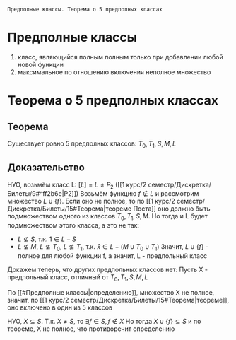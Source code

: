	Предполные классы. Теорема о 5 предполных классах

# Предполные классы
1. класс, являющийся полным полным только при добавлении любой новой функции
2. максимальное по отношению включения неполное множество

# Теорема о 5 предполных классах
## Теорема
Существует ровно 5 предполных классов: $T_0, T_1, S, M, L$

## Доказательство
НУО, возьмём класс L: $[L] = L \ne P_2$ ([[1 курс/2 семестр/Дискретка/Билеты/9#^ff2b6e|P2]])
Возьмём функцию $f \notin L$ и рассмотрим множество $L \cup \{f\}$. Если оно не полное, то по [[1 курс/2 семестр/Дискретка/Билеты/15#Теорема|теореме Поста]] оно должно быть подмножеством одного из классов $T_0, T_1, S, M$. Но тогда и L будет подмножеством этого класса, а это не так:
- $L \nsubseteq S$, т.к. $1 \in L - S$
- $L \nsubseteq M$, $L \nsubseteq T_0$, $L \nsubseteq T_1$, т.к. $\bar x \in L - (M \cup T_0 \cup T_1)$
Значит, $L \cup \{f\}$ - полное для любой функции f, а значит, L - предпольный класс

Докажем теперь, что других предпольных классов нет:
Пусть X - предпольный класс, отличный от $T_0, T_1, S, M, L$

По [[#Предполные классы|определению]], множество X не полное, значит, по [[1 курс/2 семестр/Дискретка/Билеты/15#Теорема|теореме]], оно включено в один из 5 классов

НУО, $X \subseteq S$. Т.к. $X \ne S$, то $\exists f \in S, f \notin X$
Но тогда $X \cup \{f\} \subseteq S$ и по теореме, X не полное, что противоречит определению